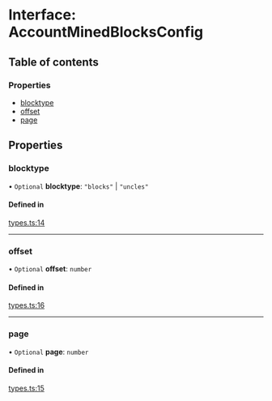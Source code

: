 # Interface: AccountMinedBlocksConfig

## Table of contents

### Properties

- [blocktype](AccountMinedBlocksConfig.md#blocktype)
- [offset](AccountMinedBlocksConfig.md#offset)
- [page](AccountMinedBlocksConfig.md#page)

## Properties

### <a id="blocktype" name="blocktype"></a> blocktype

• `Optional` **blocktype**: ``"blocks"`` \| ``"uncles"``

#### Defined in

[types.ts:14](https://github.com/web3-systems/multiscan-client/blob/3401c15/src/types.ts#L14)

___

### <a id="offset" name="offset"></a> offset

• `Optional` **offset**: `number`

#### Defined in

[types.ts:16](https://github.com/web3-systems/multiscan-client/blob/3401c15/src/types.ts#L16)

___

### <a id="page" name="page"></a> page

• `Optional` **page**: `number`

#### Defined in

[types.ts:15](https://github.com/web3-systems/multiscan-client/blob/3401c15/src/types.ts#L15)
